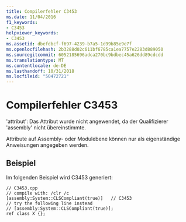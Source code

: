 ```yaml
---
title: Compilerfehler C3453
ms.date: 11/04/2016
f1_keywords:
- C3453
helpviewer_keywords:
- C3453
ms.assetid: dbefdbcf-f697-4239-b7a5-1d99b85e9e7f
ms.openlocfilehash: 2b3288d02c611bf6785ca1ea7757e2283d889050
ms.sourcegitcommit: 6052185696adca270bc9bdbec45a626dd89cdcdd
ms.translationtype: MT
ms.contentlocale: de-DE
ms.lasthandoff: 10/31/2018
ms.locfileid: "50472721"
---
```

# <a name="compiler-error-c3453"></a>Compilerfehler C3453

'attribut': Das Attribut wurde nicht angewendet, da der Qualifizierer 'assembly' nicht übereinstimmte.

Attribute auf Assembly- oder Modulebene können nur als eigenständige Anweisungen angegeben werden.

## <a name="example"></a>Beispiel

Im folgenden Beispiel wird C3453 generiert:

```
// C3453.cpp
// compile with: /clr /c
[assembly:System::CLSCompliant(true)]   // C3453
// try the following line instead
// [assembly:System::CLSCompliant(true)];
ref class X {};
```